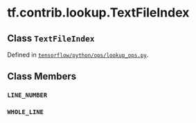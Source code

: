 <div itemscope itemtype="http://developers.google.com/ReferenceObject">
<meta itemprop="name" content="tf.contrib.lookup.TextFileIndex" />
<meta itemprop="property" content="LINE_NUMBER"/>
<meta itemprop="property" content="WHOLE_LINE"/>
</div>

# tf.contrib.lookup.TextFileIndex

## Class `TextFileIndex`





Defined in [`tensorflow/python/ops/lookup_ops.py`](https://www.tensorflow.org/code/tensorflow/python/ops/lookup_ops.py).



## Class Members

<h3 id="LINE_NUMBER"><code>LINE_NUMBER</code></h3>

<h3 id="WHOLE_LINE"><code>WHOLE_LINE</code></h3>

